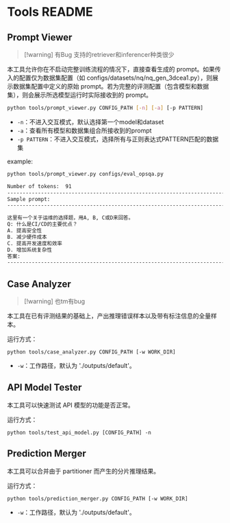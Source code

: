 # Tools README

## Prompt Viewer

> \[!warning\] 有Bug
> 支持的retriever和inferencer种类很少

本工具允许你在不启动完整训练流程的情况下，直接查看生成的 prompt。如果传入的配置仅为数据集配置（如 configs/datasets/nq/nq_gen_3dcea1.py），则展示数据集配置中定义的原始 prompt。若为完整的评测配置（包含模型和数据集），则会展示所选模型运行时实际接收到的 prompt。

```bash
python tools/prompt_viewer.py CONFIG_PATH [-n] [-a] [-p PATTERN]
```

- `-n`：不进入交互模式，默认选择第一个model和dataset
- `-a`：查看所有模型和数据集组合所接收到的prompt
- `-p PATTERN`：不进入交互模式，选择所有与正则表达式PATTERN匹配的数据集

example:

```bash
python tools/prompt_viewer.py configs/eval_opsqa.py

Number of tokens:  91
----------------------------------------------------------------------------------------------------
Sample prompt:
----------------------------------------------------------------------------------------------------

这里有一个关于运维的选择题，用A, B, C或D来回答。
Q: 什么是CI/CD的主要优点？
A. 提高安全性
B. 减少硬件成本
C. 提高开发速度和效率
D. 增加系统复杂性
答案:
----------------------------------------------------------------------------------------------------
```

## Case Analyzer

> \[!warning\] 也tm有bug

本工具在已有评测结果的基础上，产出推理错误样本以及带有标注信息的全量样本。

运行方式：

```
python tools/case_analyzer.py CONFIG_PATH [-w WORK_DIR]
```

- `-w`：工作路径，默认为 './outputs/default'。

## API Model Tester

本工具可以快速测试 API 模型的功能是否正常。

运行方式：

```
python tools/test_api_model.py [CONFIG_PATH] -n
```

## Prediction Merger

本工具可以合并由于 partitioner 而产生的分片推理结果。

运行方式：

```
python tools/prediction_merger.py CONFIG_PATH [-w WORK_DIR]
```

- `-w`：工作路径，默认为 './outputs/default'。
